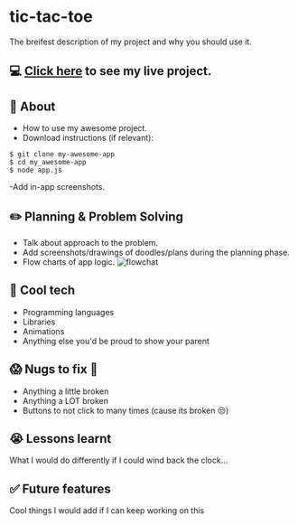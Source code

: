 # tic-tac-toe

The breifest description of my project and why you should use it.
## :computer: [Click here](https://www.example.com) to see my live project.
## :page_facing_up: About
- How to use my awesome project.
- Download instructions (if relevant):
```
$ git clone my-awesome-app
$ cd my_awesome-app
$ node app.js
```
-Add in-app screenshots.
## :pencil2: Planning & Problem Solving
- Talk about approach to the problem.
- Add screenshots/drawings of doodles/plans during the planning phase.
- Flow charts of app logic.
![flowchat](https://images.unsplash.com/photo-1581291518633-83b4ebd1d83e?ixlib=rb-1.2.1&ixid=MnwxMjA3fDB8MHxwaG90by1wYWdlfHx8fGVufDB8fHx8&auto=format&fit=crop&w=1170&q=80)
## :rocket: Cool tech
- Programming languages
- Libraries
- Animations
- Anything else you'd be proud to show your parent
## :scream: Nugs to fix :poop:
- Anything a little broken
- Anything a LOT broken
- Buttons to not click to many times (cause its broken :unamused:)
## :sob: Lessons learnt
What I would do differently if I could wind back the clock...
## :white_check_mark: Future features
Cool things I would add if I can keep working on this
